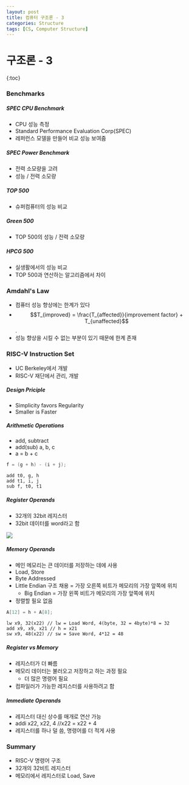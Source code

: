 ```yaml
---
layout: post
title: 컴퓨터 구조론 - 3
categories: Structure
tags: [CS, Computer Structure]
---
```


# 구조론 - 3

{:toc}

### Benchmarks

##### SPEC CPU Benchmark

- CPU 성능 측정
- Standard Performance Evaluation Corp(SPEC)
- 레퍼런스 모델을 만들어 비교 성능 보여줌

##### SPEC Power Benchmark

- 전력 소모량을 고려
- 성능 / 전력 소모량

##### TOP 500

- 슈퍼컴퓨터의 성능 비교

##### Green 500

- TOP 500의 성능 / 전력 소모량

##### HPCG 500

- 실생활에서의 성능 비교
- TOP 500과 연산하는 알고리즘에서 차이

### Amdahl's Law

- 컴퓨터 성능 향상에는 한계가 있다
- $$T_{improved} = \frac{T_{affected}}{improvement factor} + T_{unaffected}$$.
- 성능 향상을 시킬 수 없는 부분이 있기 때문에 한계 존재

### RISC-V Instruction Set

- UC Berkeley에서 개발
- RISC-V 재단에서 관리, 개발

##### Design Priciple

- Simplicity favors Regularity
- Smaller is Faster

##### Arithmetic Operations

- add, subtract
- add(sub) a, b, c
- a = b + c

```c
f = (g + h) - (i + j);
```

```assembly
add t0, g, h
add t1, i, j
sub f, t0, t1
```

##### Register Operands

- 32개의 32bit 레지스터
- 32bit 데이터를 word라고 함

<img src="https://github.com/L-Hyun/L-Hyun.github.io/blob/main/assets/CS/3-1.png?raw=true" />

##### Memory Operands

- 메인 메모리는 큰 데이터를 저장하는 데에 사용
- Load, Store
- Byte Addressed
- Little Endian 구조 채용 = 가장 오른쪽 비트가 메모리의 가장 앞쪽에 위치
  - Big Endian = 가장 왼쪽 비트가 메모리의 가장 앞쪽에 위치
- 정렬할 필요 없음

```c
A[12] = h + A[8];
```

```assembly
lw x9, 32(x22) // lw = Load Word, 4(byte, 32 = 4byte)*8 = 32
add x9, x9, x21 // h = x21
sw x9, 48(x22) // sw = Save Word, 4*12 = 48
```

##### Register vs Memory

- 레지스터가 더 빠름
- 메모리 데이터는 불러오고 저장하고 하는 과정 필요
  - 더 많은 명령어 필요
- 컴파일러가 가능한 레지스터를 사용하려고 함

##### Immediate Operands

- 레지스터 대신 상수를 매개로 연산 가능
- addi x22, x22, 4 //x22 = x22 + 4
- 레지스터를 하나 덜 씀, 명령어를 더 적게 사용

### Summary

- RISC-V 명령어 구조
- 32개의 32비트 레지스터
- 메모리에서 레지스터로 Load, Save
